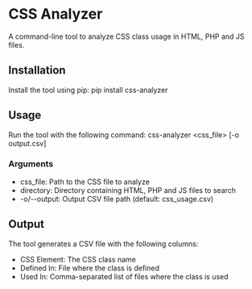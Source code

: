 # CSS Analyzer

A command-line tool to analyze CSS class usage in HTML, PHP and JS files.

## Installation

Install the tool using pip: pip install css-analyzer

## Usage

Run the tool with the following command: css-analyzer <css_file> <directory> [-o output.csv]

### Arguments

- css_file: Path to the CSS file to analyze
- directory: Directory containing HTML, PHP and JS files to search
- -o/--output: Output CSV file path (default: css_usage.csv)

## Output
The tool generates a CSV file with the following columns:
- CSS Element: The CSS class name
- Defined In: File where the class is defined
- Used In: Comma-separated list of files where the class is used